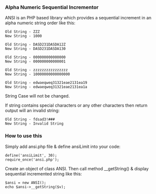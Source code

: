 ### Alpha Numeric Sequential Incrementor
ANSI is an PHP based library which provides a sequential increment in an alpha numeric string order like this:

```
Old String - ZZZ
New String - 1000

Old String - DASD231DASDA12Z
New String - DASD231DASDA130

Old String - 000000000000000
New String - 000000000000001

Old String - zzzzzzzzzzzzzzzz
New String - 10000000000000000

Old String - edwaeqweq31321eae2131ea19
New String - edwaeqweq31321eae2131ea1a
```
String Case will not be changed.

If string contains special characters or any other characters then return output will an invalid string:

```
Old String - fdsad3!###
New String - Invalid String
```

### How to use this
Simply add ansi.php file & define ansiLimit into your code:

```
define('ansiLimit', 30);
require_once('ansi.php');
```

Create an object of class ANSI. Then call method __getString() & display sequential incremented string like this:

```
$ansi = new ANSI();
echo $ansi->__getString($v);
```
